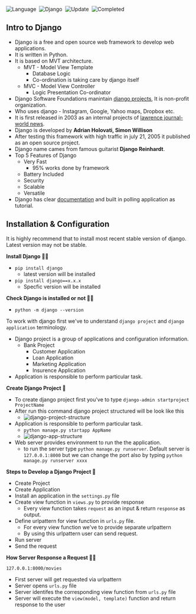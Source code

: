![Language](https://img.shields.io/badge/Language-Python_3.10-important)&nbsp;
![Django](https://img.shields.io/badge/Framework-Django_2.2-important)&nbsp;
![Update](https://img.shields.io/badge/Last%20Update-September%2020,%202025-brightgreen)&nbsp;
![Completed](https://img.shields.io/badge/Watched_till-58-important)&nbsp;

## Intro to Django

* Django is a free and open source web framework to develop web applications.
* It is written in Python.
* It is based on MVT architecture.
    * MVT - Model View Template
        * Database Logic 
        * Co-ordination is taking care by django itself
    * MVC - Model View Controller
        * Logic Presentation Co-ordinator
* Django Software Foundations manintain [django projects](https://www.djangoproject.com/), It is non-profit organization.
* Who uses django - Instagram, Google, Yahoo maps, Dropbox etc.
* It is first released in 2003 as an internal projects of [lawrence journal-world news](https://www2.ljworld.com/).
* Django is developed by **Adrian Holovati, Simon Willison**
* After testing this framework with high traffic in july 21, 2005 it published as an open source project.
* Django name cames from famous guitarist **Django Reinhardt**.
* Top 5 Features of Django
    * Very Fast
        * 95% works done by framework
    * Battery Included
    * Security
    * Scalable
    * Versatile
* Django has clear [documentation](https://docs.djangoproject.com/en/4.1/) and built in polling application as tutorial.

## Installation & Configuration

It is highly recommend that to install most recent stable version of django. Latest version may not be stable.

**Install Django 🤞🏻**

* `pip install django`
    * latest version will be installed
* `pip install django==x.x.x`
    * Specfic version will be installed

**Check Django is installed or not 🤞🏻**

* `python -m django --version`

To work with django first we've to understand  `django project` and `django application` terminology.

* Django project is a group of applications and configuration information.
    * Bank Project
        * Customer Application
        * Loan Application
        * Marketing Application
        * Insurence Application
* Application is responsible to perform particular task.

**Create Django Project 🤞**

* To create django project first you've to type `django-admin startproject ProjectName`
* After run this command django project structured will be look like this
    * ![django-project-structure](https://cutt.ly/VCxYFjz)
* Application is responsible to perform particular task.
    * `python manage.py startapp AppName`
    * ![django-app-structure](https://cutt.ly/6CYaiCq)
* Web server provides environment to run the the application.
    * to run the server type `python manage.py runserver`. Default server is `127.0.0.1:8000` but we can change the port also by typing `python manage.py runserver xxxx`

**Steps to Develop a Django Project 🤞**

* Create Project
* Create Application
* Install an application in the `settings.py` file
* Create view function in `views.py` to provide response
    * Every view function takes `request` as an input & return `response` as output.
* Define urlpattern for view function in `urls.py` file.
    * For every view function we've to provide separate urlpattern
    * By using this urlpattern user can send request.
* Run server
* Send the request

**How Server Response a Request 🤞🏻**

`127.0.0.1:8000/movies`

* First server will get requested via urlpattern
* Server opens `urls.py` file
* Server identifes the corresponding view function from `urls.py` file
* Server will execute the `view(model, template)` function and return response to the user 
